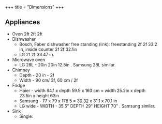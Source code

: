 +++
title = "Dimensions"
+++

## Appliances
- Oven 2ft 2ft 2ft
- Dishwasher
  - Bosch, Faber dishwasher free standing (link): freestanding 2f 2f 33.2 in, inside counter  2f 2f 32.1in
  - LG 2f 2f 33.47 in.
- Microwave oven
  - LG 28L - 20in 20in 12.5in . Samsung 28L similar.
- Chimney
  - Depth - 20 in - 2f
  - Width - 90 cm/ 3f, 60 cm / 2f
- Fridge
  - Haier - width 64.1 x depth 59.5 x 160 cm = width 25.2in x depth 23.5in x height 63in
  - Samsung - 77 x 79 x 178.5 = 30.32 x 31.1 x 70.1 in
  - LG wide - WIDTH - 35.5" DEPTH 29" HEIGHT 70" . Samsung similar.
- Sink
  - Single: 